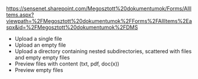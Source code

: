 https://sensenet.sharepoint.com/Megosztott%20dokumentumok/Forms/AllItems.aspx?viewpath=%2FMegosztott%20dokumentumok%2FForms%2FAllItems%2Easpx&id=%2FMegosztott%20dokumentumok%2FDMS

* Upload a single file
* Upload an empty file
* Upload a directory containing nested subdirectories, scattered with files and empty empty files
* Preview files with content (txt, pdf, doc(x))
* Preview empty files
